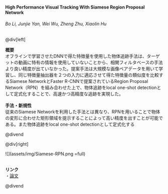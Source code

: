 #### High Performance Visual Tracking With Siamese Region Proposal Network
###### Bo Li, Junjie Yan, Wei Wu, Zheng Zhu, Xiaolin Hu

@div[left]

__概要__<br>
オフラインで学習させたDNNで得た特徴量を使用した物体追跡手法は、ターゲットの動画に特有の情報を使用していないことから、相関フィルタベースの手法より良い精度が出ていなかった。提案手法は大規模な画像ペアデータを用いて学習し、同じ特徴量抽出器を２つの入力に適応させて得た特徴量の類似度を比較するSiamese NetworkとFaster R-CNNで提案されているRegion Proposal Network（RPN）を組み合わせた上で、物体追跡をlocal one-shot detectionとして定式化することで、高速かつ高精度な追跡を実現した。<br>
<br>
__手法・新規性__<br>
従来のSiamese Networkを利用した手法とは異なり、RPNを用いることで物体の変形に合わせた矩形領域を提示することによって高い精度を出すことが可能である。また物体追跡をlocal one-shot detectionとして定式化する<br>


@divend

@div[right]

![](assets/img/Siamese-RPN.png =full)<br>
<br>

__リンク__<br>
・[論文](http://openaccess.thecvf.com/content_cvpr_2018/papers/Li_High_Performance_Visual_CVPR_2018_paper.pdf)<br>

@divend